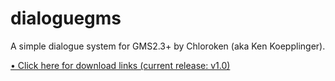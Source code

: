 # dialoguegms
 
A simple dialogue system for GMS2.3+ by Chloroken (aka Ken Koepplinger).

[• Click here for download links (current release: v1.0)](https://github.com/chloroken/dialoguegms/releases/tag/1.0)
